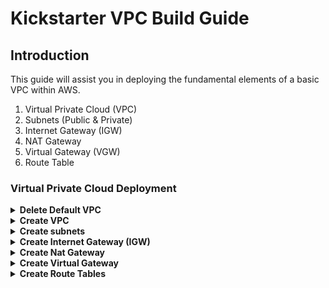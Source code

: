 # Kickstarter VPC Build Guide

## Introduction

This guide will assist you in deploying the fundamental elements of a basic VPC within AWS.  

1. Virtual Private Cloud (VPC)
2. Subnets (Public & Private)
3. Internet Gateway (IGW)
4. NAT Gateway 
5. Virtual Gateway (VGW)
6. Route Table

### Virtual Private Cloud Deployment

<details>
<summary><strong>Delete Default VPC</strong></summary><p>

1. In the console ensure you select the region that you wish to work in via the option in the top left of the screen. 
1. In the AWS console select services and then select VPC
1. Within the VPC Dashboard select **Your VPCs** from the left-menu and then select Your VPC's.
    <p align="left">
      <img width="200" src="https://github.com/charliejllewellyn/aws-kickstarter/blob/master/Day1/3-VPC_Build/images/select_vpc.png">
    </p>
      
1. Select the tick box next to the default VPC and select **Actions > Delete VPC**.
1. Tick the checkbox **I acknowledge that I want to delete my default VPC.**
1. On the confirmation screen select **Delete VPC**

</details>

<details>
<summary><strong>Create VPC</strong></summary><p>

1. Click **Create VPC**
1. You will then be presented with the screen below. Enter The details as below:  
    <p align="left">
      <img width="200" src="https://github.com/charliejllewellyn/aws-kickstarter/blob/master/Day1/3-VPC_Build/images/create_vpc.png">
    </p>

    | Parameter        | Value           |
    |---|---|
    |**Name tag**| *ks-vpc-01*  |
    |**IPv4 CIDR block**| *10.0.0.0/16*  |
    |**IPv6 CIDR block**| *No IPv6 CIDR Block*|
    |**Tenancy**| *Default*|

1. Click **Create**.
1. On the confirmation screen click close. 

</details>

<details>
<summary><strong>Create subnets</strong></summary><p>

1. In the VPC dashboard select **Subnets** from the left-menu.
1. Click the **Create Subnet** Button
1. On the next screen input the values as below:  

    | Parameter        | Value           |
    |---|---|
    |Name Tag | *ks-public-a*  |
    |**VPC**| *Select your vpc from the drop down menu*  |
    |**Availbility Zone**| *eu-west-2a*  |
    |**IPv4 Cidr**| *10.0.1.0/24*  |

    Your screen should be similar to the image below. 
    <p align="left">
      <img width="200" src="https://github.com/charliejllewellyn/aws-kickstarter/blob/master/Day1/3-VPC_Build/images/create_subnet.png">
    </p>  
    
1. Click Create and then close once the creation has completed.  
1. Repeat steps 2 - 4 to create subnets as below:    

    | Parameter        | Value           |
    |---|---|
    |**Name Tag**| *ks-public-b* | 
    |**Availability Zone**| *eu-west-2b*  |
    |**IPv4 Cidr**| *10.0.2.0/24* |

    | Parameter        | Value           |
    |---|---|
    |**Name Tag** | *ks-private-a* |
    |**Availability Zone** | *eu-west-2a* |
    |**IPv4 Cidr** | *10.0.11.0/24* |

    | Parameter        | Value           |
    |---|---|
    |**Name Tag**| *ks-private-b* |
    |**Availability Zone**| *eu-west-2b* |
    |**IPv4 Cidr**|*10.0.12.0/24* |
    
1. You should now have two private and two public subnets.  We need to set the public subnets to allocate public IP address automatically. To do this select the tick box next your first public subnet, then select **Actions** --> **Modify auto-assign IP settings** and tick the **Auto-assign IPv4** box.
1. Repeat step 6 for the second public subnet.

</details>

<details>
<summary><strong>Create Internet Gateway (IGW)</strong></summary><p>

1. In the VPC Dashboard select **Internet Gateways** from the left-hand menu. Click the **Create Internet Gateway** button
1. In the **Name tag** field insert *ks-igw-01*.
1. Click **Create**.
1. Once the creation has completed we need to attach the Internet Gateway to our VPC.  Select the tick box next to your IGW and select **Actions** --> **Attach to VPC**.
1. Select your vpc from the drop down menu and click **Attach**.

</details>

<details>
<summary><strong>Create Nat Gateway</strong></summary><p>

1. In the VPC Dashboard select **NAT Gateways** from the left hand menu. Click the **Create NAT Gateway** button
1. In the subnet field select your second public subnet from the dropdown menu.
1. Click the **Create New EIP** button which will populate the second field.
1. Click **Create a NAT Gateway**
1. Once created, click the pencil icon next to your newly created NAT gateway and add the name *ks-natgw-01*, click the tick icon.

</details>

<details>
<summary><strong>Create Virtual Gateway</strong></summary><p>

1. In the VPC Dashboard select Virtual Private Gateways from the left hand menu. Click the **Create Virtual Private Gateway** button
1. Input a name for the Virtual Private Gateway, in this case we will use *ks-vgw-01*.
1. Leave the **ASN** as *Amazon Default ASN*.
1. Click **Create Virtual Private Gateway**.
1. Once created we need to attach the Virtual Private Gateway to our VPC.  Select the checkbox next to your Virtual Private Gateway.  Then select **Actions > Attach to VPC**.
1. Select your VPC from the drop down menu and click **Yes, Attach**.

</details>

<details>
<summary><strong>Create Route Tables</strong></summary><p>

We will require two route tables within our VPC.  One for the Private Subnets and one for the Public Subnets.  We will start with the Public route table.

1. Select the default route table with **Main**: *No* and choose **Actions** --> **Delete Route Table**. Confirm by selecting **Delete Route Table**.
1. In the VPC Dashboard select Route Tables from the left hand menu. Click the **Create Route Table** button.
1. Input the following values

    | Parameter        | Value           |
    |---|---|
    |**Name Tag**| *ks-public-rt*|
    |**VPC** |*Select your VPC from the dropdown menu* |

1. Click **Create**
1. Once created we need to associate the Public subnets with the public routing table. To do this select the checkbox next to the public route table.  
1. Select **Actions > Edit Subnet Associations**.
1. Select the check boxes next to your two public subnets and click the **Save** button.
    <p align="left">
      <img width="200" src="https://github.com/charliejllewellyn/aws-kickstarter/blob/master/Day1/3-VPC_Build/images/subnet_assoc.png">
    </p>
1. Select **Actions > Set Main Route Table**.
1. Repeat steps 2 - 6 to create a private route table. Use the values below, Remember to select your **private subnets** when editing the subnet associations:  
  
    | Parameter        | Value           |
    |---|---|
    |**Name Tag**| *ks-private-rt* |
    |**VPC**| *Select your VPC from the dropdown menu* |

